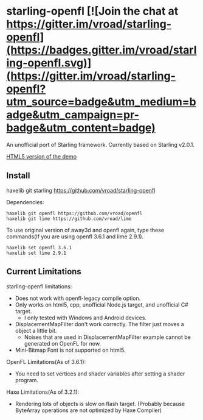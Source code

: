 starling-openfl [![Join the chat at https://gitter.im/vroad/starling-openfl](https://badges.gitter.im/vroad/starling-openfl.svg)](https://gitter.im/vroad/starling-openfl?utm_source=badge&utm_medium=badge&utm_campaign=pr-badge&utm_content=badge)
===============

An unofficial port of Starling framework. Currently based on Starling v2.0.1.

[HTML5 version of the demo](http://vroad.github.io/starling-samples)

Install
-------
   haxelib git starling https://github.com/vroad/starling-openfl

Dependencies:

    haxelib git openfl https://github.com/vroad/openfl
    haxelib git lime https://github.com/vroad/lime

To use original version of away3d and openfl again, type these commands(If you are using openfl 3.6.1 and lime 2.9.1).

    haxelib set openfl 3.6.1
    haxelib set lime 2.9.1

Current Limitations
-------------------

starling-openfl limitations:

* Does not work with openfl-legacy compile option.
* Only works on html5, cpp, unofficial Node.js target, and unofficial C# target.
  * I only tested with Windows and Android devices.
* DisplacementMapFilter don't work correctly. The filter just moves a object a little bit.
  * Noises that are used in DisplacementMapFilter example cannot be generated on OpenFL for now.
* Mini-Bitmap Font is not supported on html5.

OpenFL Limitations(As of 3.6.1):

* You need to set vertices and shader variables after setting a shader program.

Haxe Limitations(As of 3.2.1):

* Rendering lots of objects is slow on flash target. (Probably because ByteArray operations are not optimized by Haxe Compiler)
